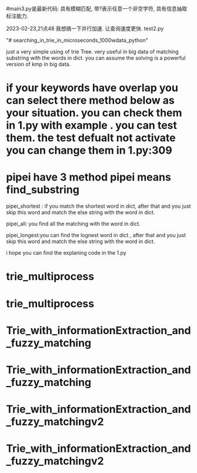 #main3.py是最新代码: 具有模糊匹配, 带?表示任意一个非空字符, 具有信息抽取标注能力.









2023-02-23,21点48
我想搞一下并行加速.
让查询速度更快.
test2.py









"# searching_in_trie_in_microseconds_1000wdata_python" 


just a  very simple using of trie Tree. very useful in big data of matching substring with the words in dict. you can assume the solving is a powerful version of kmp in big data.


# if your keywords have overlap you can select there method below as your situation. you can check them in 1.py with example . you can test them. the test defualt not activate you can change them in 1.py:309
# pipei have 3 method   pipei means find_substring    
pipei_shortest : if you match the shortest word in dict, after that and you just skip this word and match the else string with the word in dict.


pipei_all: you find all the matching with the word in dict. 
 
pipei_longest:you can find the lognest word in dict , after that  and you just skip this word and match the else string with the word in dict.


i hope you can find the explaning code in the 1.py
# trie_multiprocess
# trie_multiprocess
# Trie_with_informationExtraction_and_fuzzy_matching
# Trie_with_informationExtraction_and_fuzzy_matching
# Trie_with_informationExtraction_and_fuzzy_matchingv2
# Trie_with_informationExtraction_and_fuzzy_matchingv2
